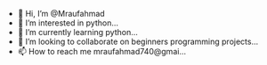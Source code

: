 - 👋 Hi, I’m @Mraufahmad
- 👀 I’m interested in python...
- 🌱 I’m currently learning python...
- 💞️ I’m looking to collaborate on beginners programming projects...
- 📫 How to reach me mraufahmad740@gmai...

<!---
Mraufahmad/Mraufahmad is a ✨ special ✨ repository because its `README.md` (this file) appears on your GitHub profile.
You can click the Preview link to take a look at your changes.
--->
